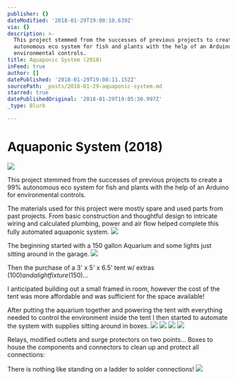 ```yaml
---
publisher: {}
dateModified: '2018-01-29T19:08:10.639Z'
via: {}
description: >-
  This project stemmed from the successes of previous projects to create a 99%
  autonomous eco system for fish and plants with the help of an Arduino for
  environmental controls.
title: Aquaponic System (2018)
inFeed: true
author: []
datePublished: '2018-01-29T19:08:11.152Z'
sourcePath: _posts/2018-01-29-aquaponic-system.md
starred: true
datePublishedOriginal: '2018-01-29T19:05:30.997Z'
_type: Blurb

---
```

# Aquaponic System (2018)
![](https://the-grid-user-content.s3-us-west-2.amazonaws.com/a03ee586-8d9f-453c-9943-c44543785e77.jpg)

This project stemmed from the successes of previous projects to create a 99% autonomous eco system for fish and plants with the help of an Arduino for environmental controls.

The materials used for this project were mostly spare and used parts from past projects. From basic construction and thoughtful design to intricate wiring and calculated plumbing, power and air flow helped complete this fully automated aquaponic system.
![](https://imgflo.herokuapp.com/graph/2b2431f8e7ba7b0/fe70077dc14c8fc8c1d4de32f49ef6a4/croprotate.jpg?cropheight=4032&cropwidth=3024&degrees=-90&input=https%3A%2F%2Fthe-grid-user-content.s3-us-west-2.amazonaws.com%2F0543cb82-d2cb-44a9-95f6-64b65db68afd.jpg&x=0&y=0)

The beginning started with a 150 gallon Aquarium and some lights just sitting around in the garage.
![](https://imgflo.herokuapp.com/graph/2b2431f8e7ba7b0/68f1e9ff44ad4ef9bdb76cd5c8852b9e/croprotate.jpg?cropheight=3724&cropwidth=2095&degrees=-90&input=https%3A%2F%2Fthe-grid-user-content.s3-us-west-2.amazonaws.com%2F6378238b-c33b-4a23-aac5-8636a2e060ca.jpg&x=0&y=0)

Then the purchase of a 3' x 5' x 6.5' tent w/ extras ($100) and a light fixture ($150)...

I anticipated building out a small framed in room, however the cost of the tent was more affordable and was sufficient for the space available!

After putting the aquarium together and powering the tent with everything needed to control the environment inside the tent I then started to automate the system with supplies sitting around in boxes.
![](https://the-grid-user-content.s3-us-west-2.amazonaws.com/4fa26757-d75e-4ef7-84f1-2314968a2232.jpg)
![](https://imgflo.herokuapp.com/graph/2b2431f8e7ba7b0/bf17c44be3e1e5f14ac05bc1dec2b63a/croprotate.jpg?cropheight=4032&cropwidth=3024&degrees=-90&input=https%3A%2F%2Fthe-grid-user-content.s3-us-west-2.amazonaws.com%2F66092864-0ebd-4b2b-b476-4506ca086bec.jpg&x=0&y=0)
![](https://imgflo.herokuapp.com/graph/2b2431f8e7ba7b0/4ad9014edc91d854492f1300eef06f77/croprotate.jpg?cropheight=4032&cropwidth=3024&degrees=-90&input=https%3A%2F%2Fthe-grid-user-content.s3-us-west-2.amazonaws.com%2F37f93744-0a38-4a99-83c3-dc3276602018.jpg&x=0&y=0)
![](https://imgflo.herokuapp.com/graph/2b2431f8e7ba7b0/59ba0ac02c90cb6f218ae83ecee2b263/croprotate.jpg?cropheight=4032&cropwidth=3024&degrees=-90&input=https%3A%2F%2Fthe-grid-user-content.s3-us-west-2.amazonaws.com%2Fa7d78999-ade2-478c-9325-bbd5cf87ed20.jpg&x=0&y=0)

Relays, modified outlets and surge protectors on two points... Boxes to house the components and connectors to clean up and protect all connections:

There is nothing like standing on a ladder to solder connections!
![](https://imgflo.herokuapp.com/graph/2b2431f8e7ba7b0/2d35ecb9389b3e9fa3b6c3cde7c14a25/croprotate.jpg?cropheight=4032&cropwidth=3024&degrees=-90&input=https%3A%2F%2Fthe-grid-user-content.s3-us-west-2.amazonaws.com%2Fbaad6a24-0a88-4a04-a020-c4dd81a6e3ca.jpg&x=0&y=0)